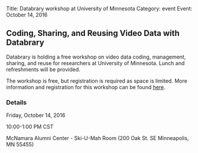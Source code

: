 Title: Databrary workshop at University of Minnesota
Category: event
Event: October 14, 2016

## Coding, Sharing, and Reusing Video Data with Databrary

Databrary is holding a free workshop on video data coding, management, sharing, and reuse for researchers at University of Minnesota. 
Lunch and refreshments will be provided. 

The workshop is free, but registration is required as space is limited. 
More information and registration for this workshop can be found [here](https://goo.gl/forms/64v2yLnwIMv1fRba2).

### Details
Friday, October 14, 2016

10:00-1:00 PM CST

McNamara Alumni Center - Ski-U-Mah Room 
(200 Oak St. SE Minneapolis, MN 55455)
